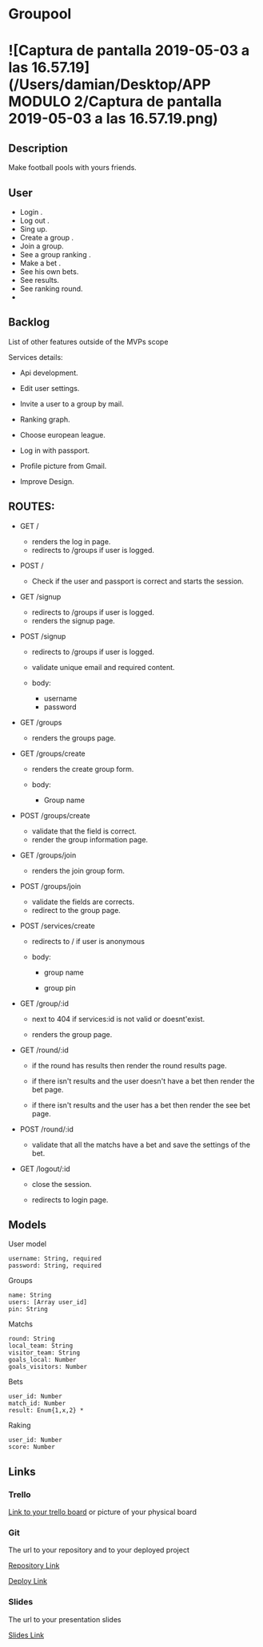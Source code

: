 # Groupool



# ![Captura de pantalla 2019-05-03 a las 16.57.19](/Users/damian/Desktop/APP MODULO 2/Captura de pantalla 2019-05-03 a las 16.57.19.png)



## Description

Make football pools with yours friends.



## User 

- Login .
- Log out .
- Sing up.
- Create a group .
- Join a group.
- See a group ranking .
- Make a bet .
- See his own bets. 
- See results.
- See ranking round.
- 

## Backlog

List of other features outside of the MVPs scope

Services details:

- Api development.

- Edit user settings.

- Invite a user to a group by mail. 

- Ranking graph. 

- Choose european league. 

- Log in with passport.

- Profile picture from Gmail. 

- Improve Design. 

  

## ROUTES:

- GET /

  - renders the log in page.
  - redirects to  /groups if user is logged. 

- POST  /

  - Check if the user and passport is correct and starts the session.

    

- GET /signup

  - redirects to  /groups if user is logged. 
  - renders the signup page.

- POST /signup

  - redirects to  /groups if user is logged. 

  - validate unique email and required content.

  - body:

    - username
    - password

    

- GET /groups

  - renders the groups page.

    

- GET  /groups/create

  - renders the create group form. 

  - body:

    - Group name 

    

- POST /groups/create

  - validate that the field is correct. 
  - render the group information page.

- GET /groups/join

  - renders the join group form.

    

- POST /groups/join

  - validate the fields are corrects. 
  - redirect to the group page.

- POST /services/create

  - redirects to / if user is anonymous

  - body:

    - group name

    - group pin

      

    

- GET /group/:id

  - next to 404 if services:id is not valid or doesnt'exist.

  - renders the group  page.

    

  

- GET /round/:id

  - if the round has results then render the round results page. 

  - if there isn't results and the user doesn't have a bet then render the bet page.

  - if there isn't results and the user has a bet then render the see bet page.

    

- POST /round/:id

  - validate that all the matchs have a bet and save the settings of the bet. 

    

- GET /logout/:id

  - close the session.

  - redirects to login page. 

    

## Models

User model

```
username: String, required
password: String, required 

```

Groups

```
name: String
users: [Array user_id]
pin: String
```

 Matchs

```
round: String 
local_team: String
visitor_team: String 
goals_local: Number
goals_visitors: Number
```



 Bets

```
user_id: Number 
match_id: Number
result: Enum{1,x,2} * 

```



 Raking 

```
user_id: Number
score: Number

```



 



## Links

### Trello

[Link to your trello board](<https://trello.com/b/JLvNM127/modulo2>) or picture of your physical board

### Git

The url to your repository and to your deployed project

[Repository Link](<https://github.com/damianrgues/M2-Project>)

[Deploy Link](http://heroku.com/)

### Slides

The url to your presentation slides

[Slides Link](https://docs.google.com/presentation/d/186eToj1yVpao763ZHkkzjG-qDM3fbzf2VmzJVm122ms/edit?usp=sharing)